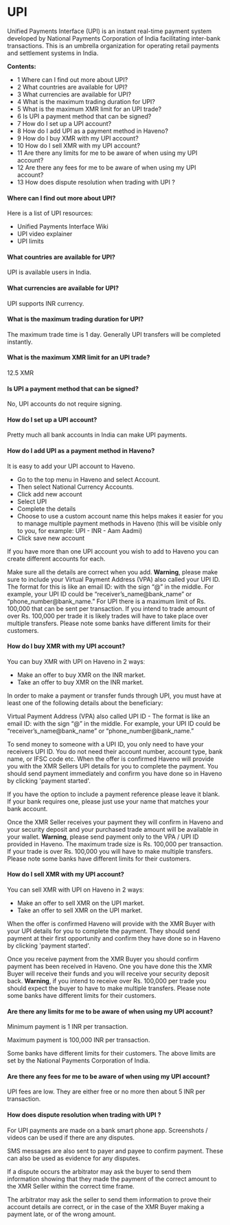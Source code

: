 # UPI

Unified Payments Interface (UPI) is an instant real-time payment system developed by National Payments Corporation of India facilitating inter-bank transactions. This is an umbrella organization for operating retail payments and settlement systems in India.

**Contents:**

- 1 Where can I find out more about UPI?
- 2 What countries are available for UPI?
- 3 What currencies are available for UPI?
- 4 What is the maximum trading duration for UPI?
- 5 What is the maximum XMR limit for an UPI trade?
- 6 Is UPI a payment method that can be signed?
- 7 How do I set up a UPI account?
- 8 How do I add UPI as a payment method in Haveno?
- 9 How do I buy XMR with my UPI account?
- 10 How do I sell XMR with my UPI account?
- 11 Are there any limits for me to be aware of when using my UPI account?
- 12 Are there any fees for me to be aware of when using my UPI account?
- 13 How does dispute resolution when trading with UPI ?

#### Where can I find out more about UPI?

Here is a list of UPI resources:
- Unified Payments Interface Wiki
- UPI video explainer
- UPI limits

#### What countries are available for UPI?

UPI is available users in India.

#### What currencies are available for UPI?

UPI supports INR currency.

#### What is the maximum trading duration for UPI?

The maximum trade time is 1 day. Generally UPI transfers will be completed instantly.

#### What is the maximum XMR limit for an UPI trade?

12.5 XMR

#### Is UPI a payment method that can be signed?

No, UPI accounts do not require signing.

#### How do I set up a UPI account?

Pretty much all bank accounts in India can make UPI payments.

#### How do I add UPI as a payment method in Haveno?

It is easy to add your UPI account to Haveno.

- Go to the top menu in Haveno and select Account.
- Then select National Currency Accounts.
- Click add new account
- Select UPI
- Complete the details
- Choose to use a custom account name this helps makes it easier for you to manage multiple payment methods in Haveno (this will be visible only to you, for example: UPI - INR - Aam Aadmi)
- Click save new account

If you have more than one UPI account you wish to add to Haveno you can create different accounts for each.

Make sure all the details are correct when you add.
**Warning**, please make sure to include your Virtual Payment Address (VPA) also called your UPI ID. The format for this is like an email ID: with the sign “@” in the middle. For example, your UPI ID could be “receiver’s_name@bank_name” or “phone_number@bank_name.” For UPI there is a maximum limit of Rs. 100,000 that can be sent per transaction. If you intend to trade amount of over Rs. 100,000 per trade it is likely trades will have to take place over multiple transfers. Please note some banks have different limits for their customers.

#### How do I buy XMR with my UPI account?

You can buy XMR with UPI on Haveno in 2 waysː

- Make an offer to buy XMR on the INR market.
- Take an offer to buy XMR on the INR market.

In order to make a payment or transfer funds through UPI, you must have at least one of the following details about the beneficiary:

Virtual Payment Address (VPA) also called UPI ID - The format is like an email ID: with the sign “@” in the middle. For example, your UPI ID could be “receiver’s_name@bank_name” or “phone_number@bank_name.”

To send money to someone with a UPI ID, you only need to have your receivers UPI ID. You do not need their account number, account type, bank name, or IFSC code etc. When the offer is confirmed Haveno will provide you with the XMR Sellers UPI details for you to complete the payment. You should send payment immediately and confirm you have done so in Haveno by clicking 'payment started'.

If you have the option to include a payment reference please leave it blank. If your bank requires one, please just use your name that matches your bank account.

Once the XMR Seller receives your payment they will confirm in Haveno and your security deposit and your purchased trade amount will be available in your wallet.
**Warning**, please send payment only to the VPA / UPI ID provided in Haveno. The maximum trade size is Rs. 100,000 per transaction. If your trade is over Rs. 100,000 you will have to make multiple transfers. Please note some banks have different limits for their customers.

#### How do I sell XMR with my UPI account?

You can sell XMR with UPI on Haveno in 2 waysː

- Make an offer to sell XMR on the UPI market.
- Take an offer to sell XMR on the UPI market.

When the offer is confirmed Haveno will provide with the XMR Buyer with your UPI details for you to complete the payment. They should send payment at their first opportunity and confirm they have done so in Haveno by clicking 'payment started'.

Once you receive payment from the XMR Buyer you should confirm payment has been received in Haveno. One you have done this the XMR Buyer will receive their funds and you will receive your security deposit back.
**Warning**, if you intend to receive over Rs. 100,000 per trade you should expect the buyer to have to make multiple transfers. Please note some banks have different limits for their customers.

#### Are there any limits for me to be aware of when using my UPI account?

Minimum payment is 1 INR per transaction.

Maximum payment is 100,000 INR per transaction.

Some banks have different limits for their customers. The above limits are set by the National Payments Corporation of India.

#### Are there any fees for me to be aware of when using my UPI account?

UPI fees are low. They are either free or no more then about 5 INR per transaction.

#### How does dispute resolution when trading with UPI ?

For UPI payments are made on a bank smart phone app. Screenshots / videos can be used if there are any disputes.

SMS messages are also sent to payer and payee to confirm payment. These can also be used as evidence for any disputes.

If a dispute occurs the arbitrator may ask the buyer to send them information showing that they made the payment of the correct amount to the XMR Seller within the correct time frame.

The arbitrator may ask the seller to send them information to prove their account details are correct, or in the case of the XMR Buyer making a payment late, or of the wrong amount.
